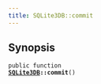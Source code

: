 ```yaml
---
title: SQLite3DB::commit
---
```


## Synopsis

<code>public function <b><a href="SQLite3DB">SQLite3DB</a>::commit</b>()</code>

